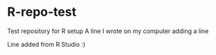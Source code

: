 # R-repo-test
Test repository for R setup
A line I wrote on my computer
adding a line

Line added from R Studio :)
